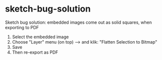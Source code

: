 # sketch-bug-solution
Sketch bug solution: embedded images come out as solid squares, when exporting to PDF

1. Select the embedded image
2. Choose "Layer" menu (on top) --> and klik: "Flatten Selection to Bitmap"
3. Save
4. Then re-export as PDF

